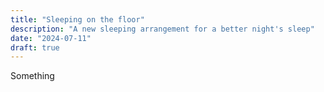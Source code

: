 ```yaml
---
title: "Sleeping on the floor"
description: "A new sleeping arrangement for a better night's sleep"
date: "2024-07-11"
draft: true
---
```


Something
